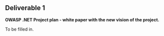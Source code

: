 ## Deliverable 1

**OWASP .NET Project plan - white paper with the new vision of the
project.**

To be filled in.